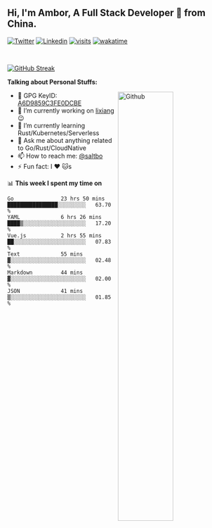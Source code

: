 ## Hi, I'm Ambor, A Full Stack Developer 🚀 from China.

[![Twitter](https://img.shields.io/badge/-saltbo-1ca0f1?style=flat&logo=twitter&logoColor=white)](https://twitter.com/rdsaltbo)
[![Linkedin](https://img.shields.io/badge/-saltbo-blue?style=flat&logo=Linkedin&logoColor=white)](https://www.linkedin.com/in/saltbo/)
[![visits](https://visitor.vercel.app/page/saltbo?color=light-green)](https://github.com/saltbo/)
[![wakatime](https://wakatime.com/badge/user/f82b1c77-faab-48cd-aef5-a12c0aff104b.svg)](https://wakatime.com/@f82b1c77-faab-48cd-aef5-a12c0aff104b)

&nbsp;  

[![GitHub Streak](http://github-readme-streak-stats.herokuapp.com?user=saltbo&hide_border=true&date_format=M%20j%5B%2C%20Y%5D)](https://git.io/streak-stats)

**Talking about Personal Stuffs:**
<!-- Any image aligned to the right. Beware the width  -->
<img width="50%" align="right" alt="Github" src="https://raw.githubusercontent.com/saltbo/saltbo/master/images/git-header.svg" />

- 🤘 GPG KeyID: [A6D9859C3FE0DCBE](https://saltbo.cn/pgp_keys.asc)
- 🔭 I’m currently working on [lixiang](https://www.lixiang.com/) :wink:
- 🌱 I’m currently learning Rust/Kubernetes/Serverless
- 💬 Ask me about anything related to Go/Rust/CloudNative
- 📫 How to reach me: [@saltbo](https://t.me/saltbo)
- ⚡ Fun fact: I :heart: :cat:s


📊 **This week I spent my time on**
<!--START_SECTION:waka-->

```text
Go               23 hrs 50 mins  ████████████████░░░░░░░░░   63.70 %
YAML             6 hrs 26 mins   ████▒░░░░░░░░░░░░░░░░░░░░   17.20 %
Vue.js           2 hrs 55 mins   ██░░░░░░░░░░░░░░░░░░░░░░░   07.83 %
Text             55 mins         ▓░░░░░░░░░░░░░░░░░░░░░░░░   02.48 %
Markdown         44 mins         ▓░░░░░░░░░░░░░░░░░░░░░░░░   02.00 %
JSON             41 mins         ▒░░░░░░░░░░░░░░░░░░░░░░░░   01.85 %
```

<!--END_SECTION:waka-->
